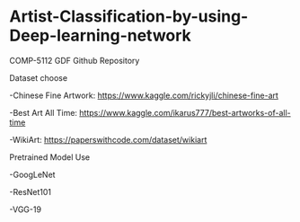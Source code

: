 # Artist-Classification-by-using-Deep-learning-network
COMP-5112 GDF Github Repository

Dataset choose

-Chinese Fine Artwork: https://www.kaggle.com/rickyjli/chinese-fine-art

-Best Art All Time: https://www.kaggle.com/ikarus777/best-artworks-of-all-time

-WikiArt: https://paperswithcode.com/dataset/wikiart

Pretrained Model Use

-GoogLeNet

-ResNet101

-VGG-19
